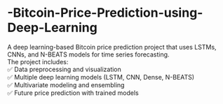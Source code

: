 # -Bitcoin-Price-Prediction-using-Deep-Learning                                                                                                                                                                                  
A deep learning-based Bitcoin price prediction project that uses LSTMs, CNNs, and N-BEATS models for time series forecasting.                                                                                          
The project includes:                                                                                                                                                                                                  
      ✅ Data preprocessing and visualization                                                                                                                                                                              
      ✅ Multiple deep learning models (LSTM, CNN, Dense, N-BEATS)                                                                                                                                                     
      ✅ Multivariate modeling and ensembling                                                                                                                                                                          
      ✅ Future price prediction with trained models
